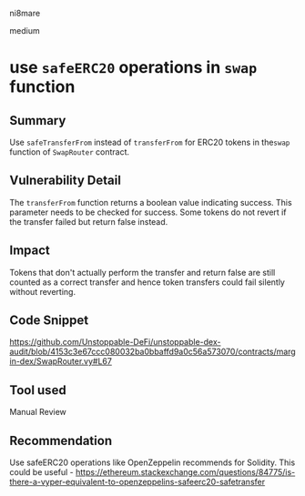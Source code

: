 ni8mare

medium

# use `safeERC20` operations in `swap` function

## Summary
Use `safeTransferFrom` instead of `transferFrom` for ERC20 tokens in the`swap` function of `SwapRouter` contract. 

## Vulnerability Detail
The `transferFrom` function returns a boolean value indicating success. This parameter needs to be checked for success. Some tokens do not revert if the transfer failed but return false instead.

## Impact
Tokens that don't actually perform the transfer and return false are still counted as a correct transfer and hence token transfers could fail silently without reverting.

## Code Snippet
https://github.com/Unstoppable-DeFi/unstoppable-dex-audit/blob/4153c3e67ccc080032ba0bbaffd9a0c56a573070/contracts/margin-dex/SwapRouter.vy#L67

## Tool used

Manual Review

## Recommendation
Use safeERC20 operations like OpenZeppelin recommends for Solidity. This could be useful - https://ethereum.stackexchange.com/questions/84775/is-there-a-vyper-equivalent-to-openzeppelins-safeerc20-safetransfer
